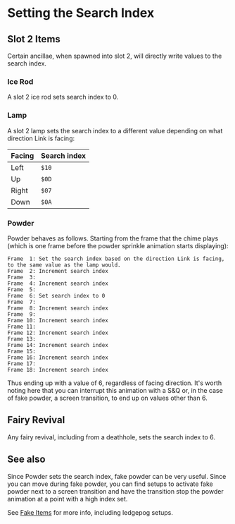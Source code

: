 # Setting the Search Index

## Slot 2 Items

Certain ancillae, when spawned into slot 2, will directly write values to the search index.

### Ice Rod

A slot 2 ice rod sets search index to 0.

### Lamp

A slot 2 lamp sets the search index to a different value depending on what direction Link is facing:

| Facing | Search index |
| ------ | ------------ |
| Left   | `$10`        |
| Up     | `$0D`        |
| Right  | `$07`        |
| Down   | `$0A`        |

### Powder

Powder behaves as follows. Starting from the frame that the chime plays (which is one frame before the powder sprinkle animation starts displaying):

```
Frame  1: Set the search index based on the direction Link is facing, to the same value as the lamp would.
Frame  2: Increment search index
Frame  3:
Frame  4: Increment search index
Frame  5:
Frame  6: Set search index to 0
Frame  7:
Frame  8: Increment search index
Frame  9:
Frame 10: Increment search index
Frame 11:
Frame 12: Increment search index
Frame 13:
Frame 14: Increment search index
Frame 15:
Frame 16: Increment search index
Frame 17:
Frame 18: Increment search index
```

Thus ending up with a value of 6, regardless of facing direction. It's worth noting here that you can interrupt this animation with a S&Q or, in the case of fake powder, a screen transition, to end up on values other than 6.

## Fairy Revival

Any fairy revival, including from a deathhole, sets the search index to 6.

## See also

Since Powder sets the search index, fake powder can be very useful. Since you can move during fake powder, you can find setups to activate fake powder next to a screen transition and have the transition stop the powder animation at a point with a high index set.

See [Fake Items](/glitches/fake_items.md) for more info, including ledgepog setups.
